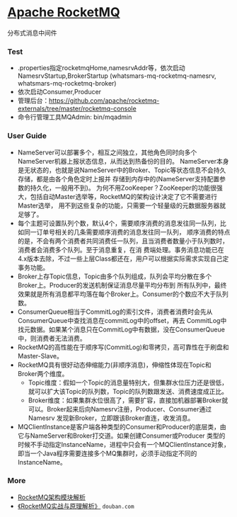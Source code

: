 # [Apache RocketMQ](https://github.com/apache/rocketmq)
分布式消息中间件

### Test
- .properties指定rocketmqHome,namesrvAddr等，依次启动NamesrvStartup,BrokerStartup
(whatsmars-mq-rocketmq-namesrv, whatsmars-mq-rocketmq-broker)
- 依次启动Consumer,Producer
- 管理后台：https://github.com/apache/rocketmq-externals/tree/master/rocketmq-console
- 命令行管理工具MQAdmin: bin/mqadmin

### User Guide
- NameServer可以部署多个，相互之间独立，其他角色同时向多个NameServer机器上报状态信息，从而达到热备份的目的。
NameServer本身是无状态的，也就是说NameServer中的Broker、Topic等状态信息不会持久存储，都是由各个角色定时上报并
存储到内存中的(NameServer支持配置参数的持久化，一般用不到)。
为何不用ZooKeeper？ZooKeeper的功能很强大，包括自动Master选举等，RocketMQ的架构设计决定了它不需要进行Master选举，
用不到这些复杂的功能，只需要一个轻量级的元数据服务器就足够了。
- 每个主题可设置队列个数，默认4个，需要顺序消费的消息发往同一队列，比如同一订单号相关的几条需要顺序消费的消息发往同一队列，
顺序消费的特点的是，不会有两个消费者共同消费任一队列，且当消费者数量小于队列数时，消费者会消费多个队列。至于消息重复，在消
费端处理。事务消息功能已在4.x版本去除，不过一些上层Class都还在，用户可以根据实际需求实现自己定事务功能。
- Broker上存Topic信息，Topic由多个队列组成，队列会平均分散在多个Broker上。Producer的发送机制保证消息尽量平均分布到
所有队列中，最终效果就是所有消息都平均落在每个Broker上。Consumer的个数应不大于队列数。
- ConsumerQueue相当于CommitLog的索引文件，消费者消费时会先从ConsumerQueue中查找消息在commitLog中的offset，再去
CommitLog中找元数据。如果某个消息只在CommitLog中有数据，没在ConsumerQueue中，则消费者无法消费。
- RocketMQ的高性能在于顺序写(CommitLog)和零拷贝，高可靠性在于刷盘和Master-Slave。
- RocketMQ具有很好动态伸缩能力(非顺序消息)，伸缩性体现在Topic和Broker两个维度。
  + Topic维度：假如一个Topic的消息量特别大，但集群水位压力还是很低，就可以扩大该Topic的队列数，Topic的队列数跟发送、消费速度成正比。
  + Broker维度：如果集群水位很高了，需要扩容，直接加机器部署Broker就可以。Broker起来后向Namesrv注册，Producer、Consumer通过Namesrv
  发现新Broker，立即跟该Broker直连，收发消息。
- MQClientInstance是客户端各种类型的Consumer和Producer的底层类，由它与NameServer和Broker打交道。如果创建Consumer或Producer
类型的时候不手动指定InstanceName，进程中只会有一个MQClientInstance对象，即当一个Java程序需要连接多个MQ集群时，必须手动指定不同的InstanceName。

### More
- [RocketMQ架构模块解析](https://blog.csdn.net/javahongxi/article/details/72956608)
- [《RocketMQ实战与原理解析》](https://book.douban.com/subject/30246992/) `douban.com`